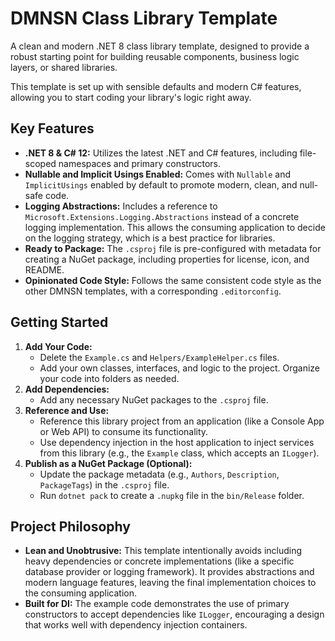 # DMNSN Class Library Template

A clean and modern .NET 8 class library template, designed to provide a robust starting point for building reusable components, business logic layers, or shared libraries.

This template is set up with sensible defaults and modern C# features, allowing you to start coding your library's logic right away.

## Key Features

- **.NET 8 & C# 12:** Utilizes the latest .NET and C# features, including file-scoped namespaces and primary constructors.
- **Nullable and Implicit Usings Enabled:** Comes with `Nullable` and `ImplicitUsings` enabled by default to promote modern, clean, and null-safe code.
- **Logging Abstractions:** Includes a reference to `Microsoft.Extensions.Logging.Abstractions` instead of a concrete logging implementation. This allows the consuming application to decide on the logging strategy, which is a best practice for libraries.
- **Ready to Package:** The `.csproj` file is pre-configured with metadata for creating a NuGet package, including properties for license, icon, and README.
- **Opinionated Code Style:** Follows the same consistent code style as the other DMNSN templates, with a corresponding `.editorconfig`.

## Getting Started

1.  **Add Your Code:**
    -   Delete the `Example.cs` and `Helpers/ExampleHelper.cs` files.
    -   Add your own classes, interfaces, and logic to the project. Organize your code into folders as needed.
2.  **Add Dependencies:**
    -   Add any necessary NuGet packages to the `.csproj` file.
3.  **Reference and Use:**
    -   Reference this library project from an application (like a Console App or Web API) to consume its functionality.
    -   Use dependency injection in the host application to inject services from this library (e.g., the `Example` class, which accepts an `ILogger`).
4.  **Publish as a NuGet Package (Optional):**
    -   Update the package metadata (e.g., `Authors`, `Description`, `PackageTags`) in the `.csproj` file.
    -   Run `dotnet pack` to create a `.nupkg` file in the `bin/Release` folder.

## Project Philosophy

- **Lean and Unobtrusive:** This template intentionally avoids including heavy dependencies or concrete implementations (like a specific database provider or logging framework). It provides abstractions and modern language features, leaving the final implementation choices to the consuming application.
- **Built for DI:** The example code demonstrates the use of primary constructors to accept dependencies like `ILogger`, encouraging a design that works well with dependency injection containers.